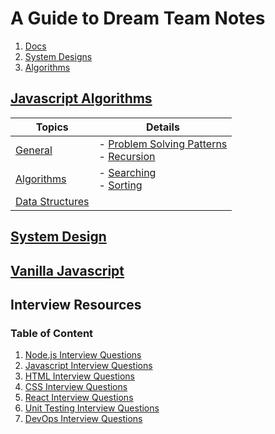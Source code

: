 # A Guide to Dream Team Notes
1. [Docs][excel]
2. [System Designs][sys]
3. [Algorithms][algos]

[excel]: https://docs.google.com/spreadsheets/d/1eAaBFTxEaVm1ceIgfAen1T5UsR3XrDQ6eQNPBffuLiY/edit#gid=1259153563
[sys]: https://akshay-iyangar.github.io/system-design/#toc1
[algos]: https://www.udemy.com/course/js-algorithms-and-data-structures-masterclass/

## [Javascript Algorithms](JS-Masterclass/)

| Topics                                             | Details                                                                                                                                   |
| -------------------------------------------------- | ----------------------------------------------------------------------------------------------------------------------------------------- |
| [General](JS-Masterclass/General/)                 | - [Problem Solving Patterns](JS-Masterclass/General/Problem%20Solving%20Patterns/) </br> - [Recursion](JS-Masterclass/General/Recursion/) |
| [Algorithms](JS-Masterclass/Algorithms/)           | - [Searching](JS-Masterclass/Algorithms/Searching) </br> - [Sorting](JS-Masterclass/Algorithms/Sorting/)                                  |
| [Data Structures](JS-Masterclass/Data\Structures/) |                                                                                                                                           |

## [System Design](System-Design/)

## [Vanilla Javascript](Javascript/)


## Interview Resources

### Table of Content

1. [Node.js Interview Questions][node]
2. [Javascript Interview Questions][Javascript]
3. [HTML Interview Questions][HTML]
4. [CSS Interview Questions][CSS]
5. [React Interview Questions][React]
6. [Unit Testing Interview Questions][Unit-Testing]
7. [DevOps Interview Questions][devops]

[node]: https://github.com/learning-zone/nodejs-interview-questions
[Javascript]: https://github.com/learning-zone/javascript-interview-questions
[React]: https://github.com/learning-zone/react-interview-questions
[HTML]: https://github.com/learning-zone/html-interview-questions
[CSS]: https://github.com/learning-zone/css-interview-questions
[Unit-Testing]: https://github.com/learning-zone/js-unit-testing-interview-questions
[devops]: https://github.com/learning-zone/devops-interview-questions
